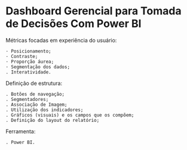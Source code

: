 # Dashboard Gerencial para Tomada de Decisões Com Power BI

Métricas focadas em experiência do usuário:

    · Posicionamento;
    · Contraste;
    · Proporção áurea;
    · Segmentação dos dados;
    . Interatividade.

Definição de estrutura:

    . Botões de navegação;
    . Segmentadores;
    . Associação de Imagem;
    . Utilização dos indicadores;
    . Gráficos (visuais) e os campos que os compõem;
    . Definição do layout do relatório;

Ferramenta:

    . Power BI.
